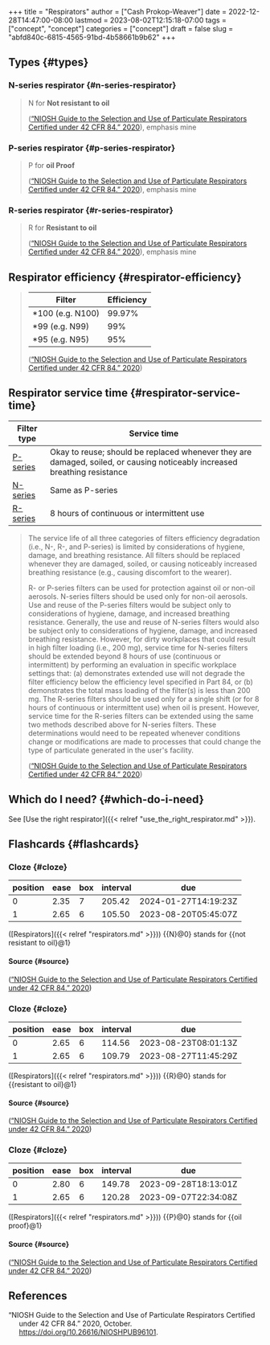 +++
title = "Respirators"
author = ["Cash Prokop-Weaver"]
date = 2022-12-28T14:47:00-08:00
lastmod = 2023-08-02T12:15:18-07:00
tags = ["concept", "concept"]
categories = ["concept"]
draft = false
slug = "abfd840c-6815-4565-91bd-4b58661b9b62"
+++

## Types {#types}


### N-series respirator {#n-series-respirator}

> N for **Not resistant to oil**
>
> (<a href="#citeproc_bib_item_1">“NIOSH Guide to the Selection and Use of Particulate Respirators Certified under 42 CFR 84.” 2020</a>), emphasis mine


### P-series respirator {#p-series-respirator}

> P for **oil Proof**
>
> (<a href="#citeproc_bib_item_1">“NIOSH Guide to the Selection and Use of Particulate Respirators Certified under 42 CFR 84.” 2020</a>), emphasis mine


### R-series respirator {#r-series-respirator}

> R for **Resistant to oil**
>
> (<a href="#citeproc_bib_item_1">“NIOSH Guide to the Selection and Use of Particulate Respirators Certified under 42 CFR 84.” 2020</a>), emphasis mine


## Respirator efficiency {#respirator-efficiency}

> | Filter            | Efficiency |
> |-------------------|------------|
> | \*100 (e.g. N100) | 99.97%     |
> | \*99 (e.g. N99)   | 99%        |
> | \*95 (e.g. N95)   | 95%        |
>
> (<a href="#citeproc_bib_item_1">“NIOSH Guide to the Selection and Use of Particulate Respirators Certified under 42 CFR 84.” 2020</a>)


## Respirator service time {#respirator-service-time}

| Filter type                      | Service time                                                                                                              |
|----------------------------------|---------------------------------------------------------------------------------------------------------------------------|
| [P-series](#p-series-respirator) | Okay to reuse; should be replaced whenever they are damaged, soiled, or causing noticeably increased breathing resistance |
| [N-series](#n-series-respirator) | Same as P-series                                                                                                          |
| [R-series](#r-series-respirator) | 8 hours of continuous or intermittent use                                                                                 |

> The service life of all three categories of filters efficiency degradation (i.e., N-, R-, and P-series) is limited by considerations of hygiene, damage, and breathing resistance. All filters should be replaced whenever they are damaged, soiled, or causing noticeably increased breathing resistance (e.g., causing discomfort to the wearer).
>
> R- or P-series filters can be used for protection against oil or non-oil aerosols. N-series filters should be used only for non-oil aerosols. Use and reuse of the P-series filters would be subject only to considerations of hygiene, damage, and increased breathing resistance. Generally, the use and reuse of N-series filters would also be subject only to considerations of hygiene, damage, and increased breathing resistance. However, for dirty workplaces that could result in high filter loading (i.e., 200 mg), service time for N-series filters should be extended beyond 8 hours of use (continuous or intermittent) by performing an evaluation in specific workplace settings that: (a) demonstrates extended use will not degrade the filter efficiency below the efficiency level specified in Part 84, or (b) demonstrates the total mass loading of the filter(s) is less than 200 mg. The R-series filters should be used only for a single shift (or for 8 hours of continuous or intermittent use) when oil is present. However, service time for the R-series filters can be extended using the same two methods described above for N-series filters. These determinations would need to be repeated whenever conditions change or modifications are made to processes that could change the type of particulate generated in the user's facility.
>
> (<a href="#citeproc_bib_item_1">“NIOSH Guide to the Selection and Use of Particulate Respirators Certified under 42 CFR 84.” 2020</a>)


## Which do I need? {#which-do-i-need}

See [Use the right respirator]({{< relref "use_the_right_respirator.md" >}}).


## Flashcards {#flashcards}


### Cloze {#cloze}

| position | ease | box | interval | due                  |
|----------|------|-----|----------|----------------------|
| 0        | 2.35 | 7   | 205.42   | 2024-01-27T14:19:23Z |
| 1        | 2.65 | 6   | 105.50   | 2023-08-20T05:45:07Z |

([Respirators]({{< relref "respirators.md" >}})) {{N}@0} stands for {{not resistant to oil}@1}


#### Source {#source}

(<a href="#citeproc_bib_item_1">“NIOSH Guide to the Selection and Use of Particulate Respirators Certified under 42 CFR 84.” 2020</a>)


### Cloze {#cloze}

| position | ease | box | interval | due                  |
|----------|------|-----|----------|----------------------|
| 0        | 2.65 | 6   | 114.56   | 2023-08-23T08:01:13Z |
| 1        | 2.65 | 6   | 109.79   | 2023-08-27T11:45:29Z |

([Respirators]({{< relref "respirators.md" >}})) {{R}@0} stands for {{resistant to oil}@1}


#### Source {#source}

(<a href="#citeproc_bib_item_1">“NIOSH Guide to the Selection and Use of Particulate Respirators Certified under 42 CFR 84.” 2020</a>)


### Cloze {#cloze}

| position | ease | box | interval | due                  |
|----------|------|-----|----------|----------------------|
| 0        | 2.80 | 6   | 149.78   | 2023-09-28T18:13:01Z |
| 1        | 2.65 | 6   | 120.28   | 2023-09-07T22:34:08Z |

([Respirators]({{< relref "respirators.md" >}})) {{P}@0} stands for {{oil proof}@1}


#### Source {#source}

(<a href="#citeproc_bib_item_1">“NIOSH Guide to the Selection and Use of Particulate Respirators Certified under 42 CFR 84.” 2020</a>)

## References

<style>.csl-entry{text-indent: -1.5em; margin-left: 1.5em;}</style><div class="csl-bib-body">
  <div class="csl-entry"><a id="citeproc_bib_item_1"></a>“NIOSH Guide to the Selection and Use of Particulate Respirators Certified under 42 CFR 84.” 2020, October. <a href="https://doi.org/10.26616/NIOSHPUB96101">https://doi.org/10.26616/NIOSHPUB96101</a>.</div>
</div>
